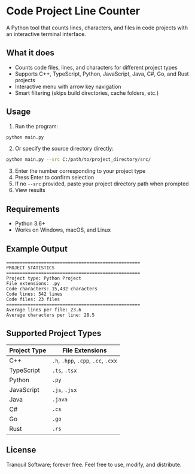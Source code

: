# Code Project Line Counter

A Python tool that counts lines, characters, and files in code projects with an interactive terminal interface.

## What it does

- Counts code files, lines, and characters for different project types
- Supports C++, TypeScript, Python, JavaScript, Java, C#, Go, and Rust projects
- Interactive menu with arrow key navigation
- Smart filtering (skips build directories, cache folders, etc.)

## Usage

1. Run the program:
```bash
python main.py
```

2. Or specify the source directory directly:
```bash
python main.py --src C:/path/to/project_directory/src/
```

3. Enter the number corresponding to your project type
4. Press Enter to confirm selection
5. If no `--src` provided, paste your project directory path when prompted
6. View results

## Requirements

- Python 3.6+
- Works on Windows, macOS, and Linux

## Example Output

```
==================================================
PROJECT STATISTICS
==================================================
Project type: Python Project
File extensions: .py
Code characters: 15,432 characters
Code lines: 542 lines
Code files: 23 files
==================================================
Average lines per file: 23.6
Average characters per line: 28.5
```

## Supported Project Types

| Project Type | File Extensions |
|--------------|----------------|
| C++ | `.h`, `.hpp`, `.cpp`, `.cc`, `.cxx` |
| TypeScript | `.ts`, `.tsx` |
| Python | `.py` |
| JavaScript | `.js`, `.jsx` |
| Java | `.java` |
| C# | `.cs` |
| Go | `.go` |
| Rust | `.rs` |

## License

Tranquil Software; forever free. Feel free to use, modify, and distribute.